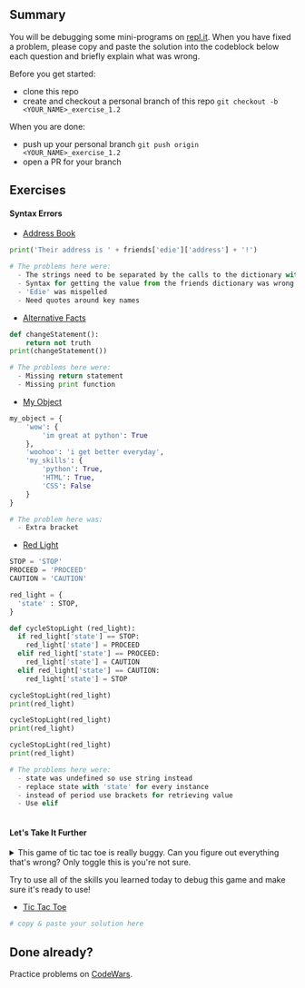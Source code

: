 ## Summary
You will be debugging some mini-programs on [repl.it](https://www.repl.it/). When you have fixed a problem, please copy and paste the solution into the codeblock below each question and briefly explain what was wrong.

Before you get started:
- clone this repo
- create and checkout a personal branch of this repo `git checkout -b <YOUR_NAME>_exercise_1.2`

When you are done:
- push up your personal branch `git push origin <YOUR_NAME>_exercise_1.2`
- open a PR for your branch


## Exercises

#### Syntax Errors
- [Address Book](https://repl.it/@Admin7/addressbookpy)
```python
print('Their address is ' + friends['edie']['address'] + '!')

# The problems here were:
  - The strings need to be separated by the calls to the dictionary with concatenation
  - Syntax for getting the value from the friends dictionary was wrong --> need brackets instead of periods
  - 'Edie' was mispelled
  - Need quotes around key names
```

- [Alternative Facts](https://repl.it/@Admin7/alternativefactspy)
```python
def changeStatement():
    return not truth
print(changeStatement())

# The problems here were:
  - Missing return statement
  - Missing print function
```

- [My Object](https://repl.it/@Admin7/myobject)
```python
my_object = {
    'wow': {
        'im great at python': True
    },
    'woohoo': 'i get better everyday',
    'my_skills': {
        'python': True,
        'HTML': True,
        'CSS': False
    }
}

# The problem here was:
  - Extra bracket
```

- [Red Light](https://repl.it/@Admin7/redlight)
```python
STOP = 'STOP'
PROCEED = 'PROCEED'
CAUTION = 'CAUTION'

red_light = {
  'state' : STOP,
}

def cycleStopLight (red_light):
  if red_light['state'] == STOP:
    red_light['state'] = PROCEED
  elif red_light['state'] == PROCEED:
    red_light['state'] = CAUTION
  elif red_light['state'] == CAUTION:
    red_light['state'] = STOP

cycleStopLight(red_light)
print(red_light)

cycleStopLight(red_light)
print(red_light)

cycleStopLight(red_light)
print(red_light)

# The problems here were:
  - state was undefined so use string instead
  - replace state with 'state' for every instance
  - instead of period use brackets for retrieving value
  - Use elif
  
```


#### Let's Take It Further
<details>
<summary>This game of tic tac toe is really buggy. Can you figure out everything that's wrong? Only toggle this is you're not sure.</summary>


- Well, to start, users can overwrite each others' moves.
- It looks like the game might end early...
- The user isn't alternating, is it?

</details>

Try to use all of the skills you learned today to debug this game and make sure it's ready to use!


- [Tic Tac Toe](https://repl.it/@Admin7/tictactoe)
```python
# copy & paste your solution here
```


## Done already?
Practice problems on [CodeWars](https://codewars.com).

